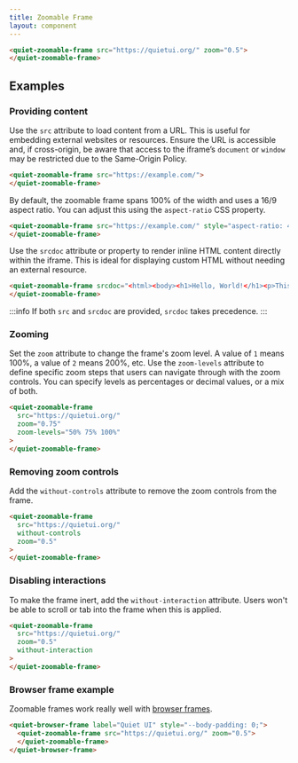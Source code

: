 ```yaml
---
title: Zoomable Frame
layout: component
---
```


```html {.example}
<quiet-zoomable-frame src="https://quietui.org/" zoom="0.5">
</quiet-zoomable-frame>
```

## Examples

### Providing content

Use the `src` attribute to load content from a URL. This is useful for embedding external websites or resources. Ensure the URL is accessible and, if cross-origin, be aware that access to the iframe’s `document` or `window` may be restricted due to the Same-Origin Policy.

```html
<quiet-zoomable-frame src="https://example.com/">
</quiet-zoomable-frame>
```

By default, the zoomable frame spans 100% of the width and uses a 16/9 aspect ratio. You can adjust this using the `aspect-ratio` CSS property.

```html
<quiet-zoomable-frame src="https://example.com/" style="aspect-ratio: 4/3;">
</quiet-zoomable-frame>
```

Use the `srcdoc` attribute or property to render inline HTML content directly within the iframe. This is ideal for displaying custom HTML without needing an external resource.

```html
<quiet-zoomable-frame srcdoc="<html><body><h1>Hello, World!</h1><p>This is inline content.</p></body></html>">
</quiet-zoomable-frame>
```

:::info
If both `src` and `srcdoc` are provided, `srcdoc` takes precedence.
:::

### Zooming

Set the `zoom` attribute to change the frame's zoom level. A value of `1` means 100%, a value of `2` means 200%, etc. Use the `zoom-levels` attribute to define specific zoom steps that users can navigate through with the zoom controls. You can specify levels as percentages or decimal values, or a mix of both.

```html {.example}
<quiet-zoomable-frame 
  src="https://quietui.org/" 
  zoom="0.75"
  zoom-levels="50% 75% 100%"
>
</quiet-zoomable-frame>
```

### Removing zoom controls

Add the `without-controls` attribute to remove the zoom controls from the frame.

```html {.example}
<quiet-zoomable-frame 
  src="https://quietui.org/"
  without-controls 
  zoom="0.5"
>
</quiet-zoomable-frame>
```

### Disabling interactions

To make the frame inert, add the `without-interaction` attribute. Users won't be able to scroll or tab into the frame when this is applied.

```html {.example}
<quiet-zoomable-frame
  src="https://quietui.org/"
  zoom="0.5" 
  without-interaction
>
</quiet-zoomable-frame>
```

### Browser frame example

Zoomable frames work really well with [browser frames](/docs/components/browser-frame).

```html {.example}
<quiet-browser-frame label="Quiet UI" style="--body-padding: 0;">
  <quiet-zoomable-frame src="https://quietui.org/" zoom="0.5">
  </quiet-zoomable-frame>
</quiet-browser-frame>
```
